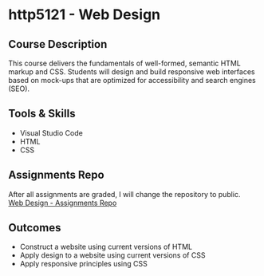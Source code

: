 # http5121 - Web Design

## Course Description
This course delivers the fundamentals of well-formed, semantic HTML markup and CSS. Students will design and build responsive web interfaces based on mock-ups that are optimized for accessibility and search engines (SEO).

## Tools & Skills
- Visual Studio Code
- HTML
- CSS

## Assignments Repo
After all assignments are graded, I will change the repository to public.  
[Web Design - Assignments Repo](https://github.com/kexinsun82/humber-assignments/tree/6fed5b0924b85436afe46c64ea885f6f371c3b62/1.1-web%20design%20HTTP5121)

## Outcomes
- Construct a website using current versions of HTML
- Apply design to a website using current versions of CSS
- Apply responsive principles using CSS
